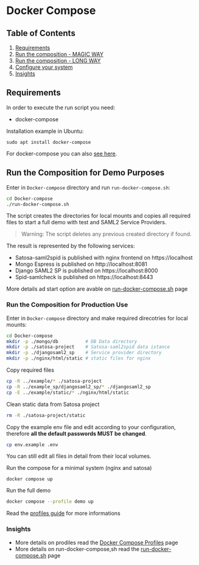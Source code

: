 # Docker Compose

## Table of Contents

1. [Requirements](#requirements)
2. [Run the composition - MAGIC WAY](#run-the-composition-magic-way)
3. [Run the composition - LONG WAY](#run-the-composition-long-way)
4. [Configure your system](#configure-your-system)
5. [Insights](#Insights)

## Requirements

In order to execute the run script you need:

* docker-compose

Installation example in Ubuntu:

```
sudo apt install docker-compose
```

For docker-compose you can also [see here](https://docs.docker.com/compose/install/other/).

## Run the Composition for Demo Purposes

Enter in `Docker-compose` directory and run `run-docker-compose.sh`:
```bash
cd Docker-compose
./run-docker-compose.sh
```
The script creates the directories for local mounts and copies all required files to start a full demo with test and SAML2 Service Providers.

> Warning: The script deletes any previous created directory if found.

The result is represented by the following services:

* Satosa-saml2spid is published with nginx frontend on https://localhost
* Mongo Espress is published on http://localhost:8081
* Django SAML2 SP is published on https://localhost:8000
* Spid-samlcheck is published on https://localhost:8443

More details ad start option are avable on [run-docker-compose.sh](../docs/run-docker-compose.sh.md) page

### Run the Composition for Production Use

Enter in `Docker-compose` directory and make required direcotries for local mounts:
```bash
cd Docker-compose
mkdir -p ./mongo/db          # DB Data directory
mkdir -p ./satosa-project    # Satosa-saml2spid data istance
mkdir -p ./djangosaml2_sp    # Service provider directory
mkdir -p ./nginx/html/static # static files for nginx
```

Copy required files
```bash
cp -R ../example/* ./satosa-project
cp -R ../example_sp/djangosaml2_sp/* ./djangosaml2_sp
cp -E ../example/static/* ./nginx/html/static
```

Clean static data from Satosa project
```bash
rm -R ./satosa-project/static
```

Copy the example env file and edit according to your configuration,
therefore **all the default passwords MUST be changed**.

```bash
cp env.example .env
```
You can still edit all files in detail from their local volumes.

Run the compose for a minimal system (nginx and satosa)
```
docker compose up
```

Run the full demo
```bash
docker compose --profile demo up
```

Read the [profiles guide](../docs/docker_compose_profiles.md) for more informations 

### Insights

* More details on prodiles read the [Docker Compose Profiles](../docs/docker_compose_profiles.md) page
* More details on run-docker-compose,sh read the [run-docker-compose.sh](../docs/run-docker-compose.sh.md) page
